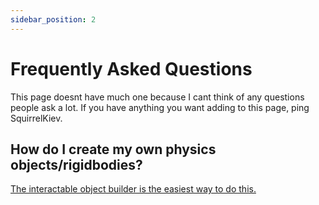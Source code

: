 ```yaml
---
sidebar_position: 2
---
```


# Frequently Asked Questions

This page doesnt have much one because I cant think of any questions people ask a lot. If you have anything you want adding to this page, ping SquirrelKiev.

## How do I create my own physics objects/rigidbodies? 

[The interactable object builder is the easiest way to do this.](/toolset/editor-windows/object-builder)